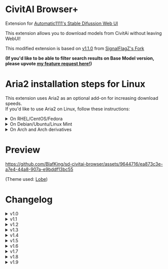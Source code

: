 # CivitAI Browser+
Extension for [Automatic1111's Stable Difussion Web UI](https://github.com/AUTOMATIC1111/stable-diffusion-webui)  

This extension allows you to download models from CivitAi without leaving WebUI!  

This modified extension is based on [v1.1.0](https://github.com/SignalFlagZ/sd-civitai-browser/releases/tag/1.1.0) from [SignalFlagZ's Fork](https://github.com/SignalFlagZ/sd-civitai-browser)  

**(If you'd like to be able to filter search results on Base Model version, please upvote [my feature request here!](https://civitai.featurebase.app/submissions/64ea19ac4f9cf39e6f9fb2e9))**

# Aria2 installation steps for Linux

This extension uses Aria2 as an optional add-on for increasing download speeds.  
If you'd like to use Aria2 on Linux, follow these instructions:

<details><summary>On RHEL/CentOS/Fedora</a></summary>
First, you need to download and enable the EPEL repository under RHEL/CentOS systems. (Note: Fedora users don’t need to add any repository, simply install aria2 using dnf command as shown).

  ```
  $ sudo dnf install aria2
  ```

Now install Aria2 package from the enabled EPEL repository under your system using YUM command tool.

```
# yum install epel-release -y
# yum install aria2 -y

```

</details>

<details><summary>On Debian/Ubuntu/Linux Mint</a></summary>

  ```
$ sudo apt-get install aria2
  ```

</details>

<details><summary>On Arch and Arch derivatives</a></summary>

```
$ sudo pacman -S aria2
```

</details>


# Preview


https://github.com/BlafKing/sd-civitai-browser/assets/9644716/ea873c3e-a7e4-44a8-907a-e9bddf13bc55


(Theme used: [Lobe](https://github.com/canisminor1990/sd-webui-lobe-theme))  

# Changelog

<details><summary>v1.0</a></summary>
‎ 

1.0
* Changed 'Get List' to 'Refresh', the button now reloads the current page unless any options have been changed.
* Removed new folder option and removed the function that puts downloads in their own seperate folders.
* Made the glow around frames always visible without hovering.
* Added orange glow for any outdated installed packages.
* Added 'Delete old version after download' option.
* Added ability to manually fill in a page number to load the corresponding page.
* Made the page refresh after a download and made it load during one.

---

</details>

<details><summary>v1.1</a></summary>
‎ 

1.1
* Added dropdown box which can filter by time period.
* Changed 'Content type' from buttons to a dropdown box.
* Made selecting a tile always trigger a load, also when the same tile is selected twice.

---

</details>

<details><summary>v1.2</a></summary>
‎ 

1.2
* Made the 'Version' tab show the installed version by default when selecting a model.
* Automatically saves preview image when downloading a model.
* Added [installed] text suffix for any versions that are installed in the 'Version' tab.
* Changed 'Model Filename' from a dropbox to a textbox.
* Made bottom textboxes non typeable.
* Disabled bottom buttons when no model is selected.
* Fixed margin error on the latest tile.
* Fixed error where some old model version(s) did not get removed.
* Improved version checking to be case sensitive.

---

</details>
<details><summary>v1.3</a></summary>
‎ 

1.3
* Changed 'Save Text' to 'Save Tags' the button now saves tags to a .json file which gets used in image creaton.
  (If a LORA with saved tags is used it will automatically input all tags into the txt box in image creation)
* Improved padding based on if Lobe theme is being used.
* Added 'Save tags after download' toggle to automatically save .json tags.
* Removed "Get model info" button, click any tile to reload model info instead.
* Removed download link box. (felt unnecessary since there is a Download button)
* Removed "No" from search options, leave the search term empty to not use Search instead.
* Added border radius to cards.

---

1.3.1
* Fixed new tag saving bugs/oversights.
* Improved trained tags display to not include the model itself.

---

</details>
<details><summary>v1.4</a></summary>
‎ 

1.4
* Download progress load bar is now on web page instead of CMD.
* Better margin fixes with theme detection.
* Delete option now also removes .json files.
* Buttons are now disabled during download. (except cancel button)
* Added Cancel and Delete buttons.
* Download button will now change according to circumstances:
  - Cancel button if there's a current download.
  - Delete button if the selected version is installed.

---

</details>
<details><summary>v1.5</a></summary>
‎ 

1.5
* Added slider to change tile size
* Added Download Folder textbox which can be used to define a custom download path.
* Added Sub Folder Dropdown to select any available subfolder(s) as download location.
* Any nested files can now be detected as installed or outdated.
* Automatically selects corresponding folder of any installed models.
* Improved cancellation logic to prevent downloads from continuing.
* Display a timed out message instead of an error icon.

---

</details>
<details><summary>v1.6</a></summary>
‎ 

1.6
* LoCon models now get saved in the Lora folder if A1111's version is 1.5 or higher.
* improved page_count detection.
(You can fill in the page number you'd like to visit and press refresh to go to that page)
* Added 'Filter Base Model' dropdown box to dynamically hide any unselected Base models.
(Please note: This does not impact search results, since the CivitAI API does not yet support this)

---

</details>
<details><summary>v1.7</a></summary>
‎ 

1.7
* Introduced seperate download progress bar, allows to keep browsing whilst downloading.
* Removed force refresh after installing, cancelling and deleting.
* Removed 'Automatically delete old version' option since this relied on a reload after installation.
* Added toggle to sort Tiles by date, this adds a header with the update date and groups models.
* Dynamic changing of tile borders after installation & deletion (doesn't detect old versions yet).

---

1.7.1
* Dynamic changing of tile status after installation & deletion now correctly detects other versions.
* Base Model filtering dims tiles instead of hiding.
* NSFW Blur increases with tile size.

---

1.7.2
* Fixed a bug where Download button did not get re-enabled properly.
* Fixed a bug where tile status did not get updated properly when download failed.

---

</details>
<details><summary>v1.8</a></summary>
‎ 

1.8
* Added ability to download different file types per version.
* Downloading models now uses file ID instead of names.
* NSFW Toggle is now dynamic.
* NSFW Toggle no longer hides images tagged as "Soft".
* Rearranged/Resized UI elements.
* Version list now dynamically updates after download.
* Fixed bug where each model load ran twice.

---

1.8.1
* Sub Folder list now contains 2 default options: `/{Model name}` & `/{Model name}/{Version name}`

---

</details>
<details><summary>v1.9</a></summary>
‎ 

1.9
* Integrated Aria2 into the download_file function for faster downloading.
* Added more info about current download: Speed, ETA, File Size and % completion.

---

1.9.1
* Added back old download function if aria2 fails.

---

1.9.2
* Split up script into multiple files for improved oversight/readability.

</details>
